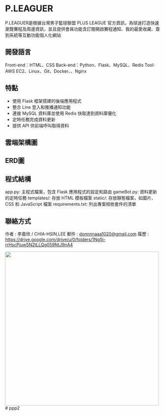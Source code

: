 # P.LEAGUER
P.LEAGUER是根據台灣男子籃球聯盟 PLUS LEAGUE 官方資訊，為球迷打造快速瀏覽賽程及周邊資訊，並且提供會員功能含訂閱開啟賽程通知、我的最愛收藏、簽到系統等互動功能個人化網站

## 開發語言 
Front-end：HTML、CSS
Back-end：Python、Flask、MySQL、Redis
Tool: AWS EC2、Linux、Git、Docker、、Nginx


## 特點

- 使用 Flask 框架搭建的後端應用程式
- 整合 Line 登入和推播通知功能
- 連接 MySQL 資料庫並使用 Redis 快取達到資料庫優化
- 定時任務完成資料更新
- 提供 API 供前端呼叫取得資料

## 雲端架構圖

## ERD圖

## 程式結構
app.py: 主程式檔案，包含 Flask 應用程式的設定和路由
gameBot.py: 資料更新的定時任務
templates/: 存放 HTML 模板檔案
static/: 存放靜態檔案，如圖片、CSS 和 JavaScript 檔案
requirements.txt: 列出專案相依套件的清單

## 聯絡方式
作者 : 李嘉欣 / CHIA-HSIN,LEE
郵件 : donnnnaaa1020@gmail.com
履歷 : https://drive.google.com/drive/u/0/folders/1Ng5i-rrHscPjuw5N2tLLQg059NtJ9nA4

<img src="https://github.com/Leega1020/STEP/assets/134196665/e8c14f67-de6b-4ff8-9ec4-560b8ebcbbbd" width="500" height="auto"># ppp2
